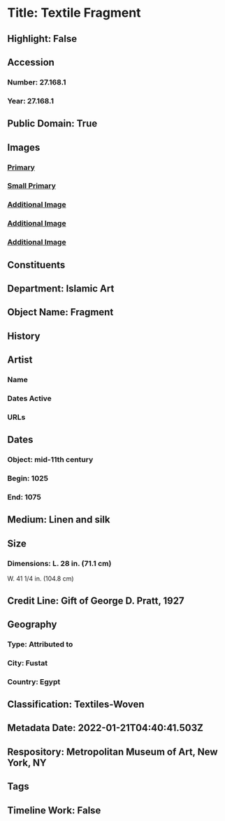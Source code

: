 # Title: Textile Fragment
## Highlight: False
## Accession
### Number: 27.168.1
### Year: 27.168.1
## Public Domain: True
## Images
### [Primary](https://images.metmuseum.org/CRDImages/is/original/sf27-168-1b.jpg)
### [Small Primary](https://images.metmuseum.org/CRDImages/is/web-large/sf27-168-1b.jpg)
### [Additional Image](https://images.metmuseum.org/CRDImages/is/original/sf27-168-1a.jpg)
### [Additional Image](https://images.metmuseum.org/CRDImages/is/original/68982.jpg)
### [Additional Image](https://images.metmuseum.org/CRDImages/is/original/68972.jpg)
## Constituents
## Department: Islamic Art
## Object Name: Fragment
## History
## Artist
### Name
### Dates Active
### URLs
## Dates
### Object: mid-11th century
### Begin: 1025
### End: 1075
## Medium: Linen and silk
## Size
### Dimensions: L. 28 in. (71.1 cm)
W. 41 1/4 in. (104.8 cm)
## Credit Line: Gift of George D. Pratt, 1927
## Geography
### Type: Attributed to
### City: Fustat
### Country: Egypt
## Classification: Textiles-Woven
## Metadata Date: 2022-01-21T04:40:41.503Z
## Respository: Metropolitan Museum of Art, New York, NY
## Tags
## Timeline Work: False